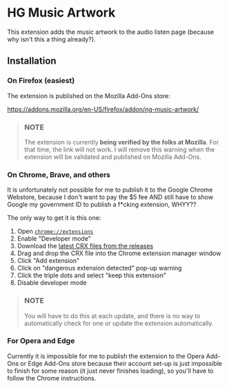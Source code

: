 # HG Music Artwork

This extension adds the music artwork to the audio listen page (because why isn't this a thing already?).

## Installation

### On Firefox (easiest)

The extension is published on the Mozilla Add-Ons store:

https://addons.mozilla.org/en-US/firefox/addon/ng-music-artwork/

> ### NOTE
> The extension is currently **being verified by the folks at Mozilla**. For that time, the link will not work.
> I will remove this warning when the extension will be validated and published on Mozilla Add-Ons.

### On Chrome, Brave, and others

It is unfortunately not possible for me to publish it to the Google Chrome Webstore, because I don't want to pay the $5 fee AND still have to show Google my government ID to publish a f*cking extension, WHYY??

The only way to get it is this one:

1. Open [`chrome://extensions`](chrome://extensions)
2. Enable "Developer mode"
3. Download the [latest CRX files from the releases](https://github.com/0xEAF/NG-Music-Artwork/releases)
4. Drag and drop the CRX file into the Chrome extension manager window
5. Click "Add extension"
6. Click on "dangerous extension detected" pop-up warning
7. Click the triple dots and select "keep this extension"
8. Disable developer mode

> ### NOTE
> You will have to do this at each update, and there is no way to automatically check for one or update the extension automatically.

### For Opera and Edge

Currently it is impossible for me to publish the extension to the Opera Add-Ons or Edge Add-Ons store because their account set-up is just impossible to finish for some reason (it just never finishes loading), so you'll have to follow the Chrome instructions.
